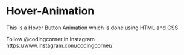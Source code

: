 # Hover-Animation
This is a Hover Button Animation which is done using HTML and CSS

Follow @codingcorner in Instagram 
https://www.instagram.com/codingcorner/
